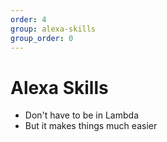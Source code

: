 ```yaml
---
order: 4
group: alexa-skills
group_order: 0
---
```


# Alexa Skills

* Don't have to be in Lambda
* But it makes things much easier
